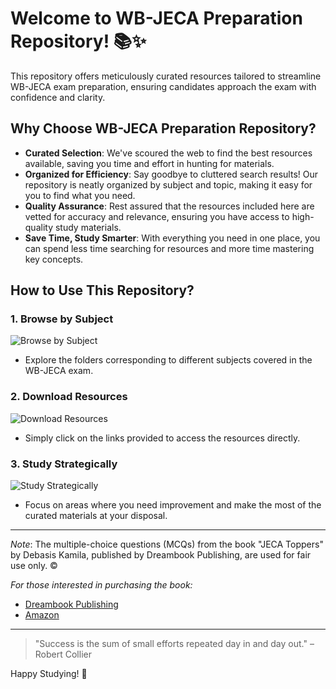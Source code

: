 # Welcome to WB-JECA Preparation Repository! 📚✨

This repository offers meticulously curated resources tailored to streamline WB-JECA exam preparation, ensuring candidates approach the exam with confidence and clarity.

## Why Choose WB-JECA Preparation Repository?

- **Curated Selection**: We've scoured the web to find the best resources available, saving you time and effort in hunting for materials.
- **Organized for Efficiency**: Say goodbye to cluttered search results! Our repository is neatly organized by subject and topic, making it easy for you to find what you need.
- **Quality Assurance**: Rest assured that the resources included here are vetted for accuracy and relevance, ensuring you have access to high-quality study materials.
- **Save Time, Study Smarter**: With everything you need in one place, you can spend less time searching for resources and more time mastering key concepts.

## How to Use This Repository?

### 1. Browse by Subject
![Browse by Subject](https://github.com/replayan/WB-JECA/assets/86905096/384b9399-ccf4-47f2-81c8-a8afbb88e5ff)
- Explore the folders corresponding to different subjects covered in the WB-JECA exam.

### 2. Download Resources
![Download Resources](https://github.com/replayan/WB-JECA/assets/86905096/1e6323aa-028a-4f30-9682-1d458c9de6a5)
- Simply click on the links provided to access the resources directly.

### 3. Study Strategically
![Study Strategically](https://github.com/replayan/WB-JECA/assets/86905096/c6553309-2fce-4fad-9abf-47bb8949b659)
- Focus on areas where you need improvement and make the most of the curated materials at your disposal.

---

*Note*: The multiple-choice questions (MCQs) from the book "JECA Toppers" by Debasis Kamila, published by Dreambook Publishing, are used for fair use only. ©️

*For those interested in purchasing the book:*
- [Dreambook Publishing](https://www.dreambookpublishing.com/product/jeca-toppers/)
- [Amazon](https://www.amazon.in/JECA-Toppers-Debasis-Kamila/dp/B0C5DR7CDC)

--- 

> "Success is the sum of small efforts repeated day in and day out." – Robert Collier

Happy Studying! 🌟
